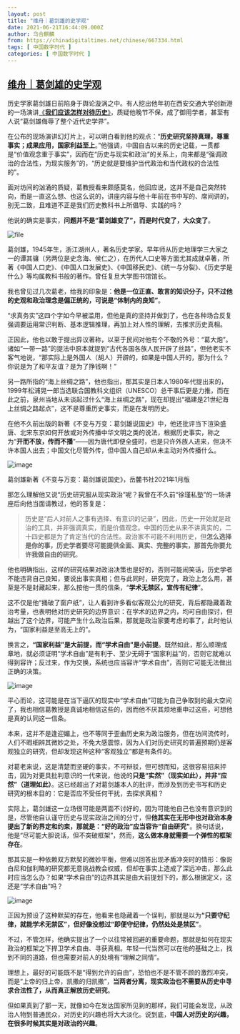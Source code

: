 ```yaml
---
layout: post
title: "维舟｜葛剑雄的史学观"
date: 2021-06-21T16:44:09.000Z
author: 乌合麒麟
from: https://chinadigitaltimes.net/chinese/667334.html
tags: [ 中国数字时代 ]
categories: [ 中国数字时代 ]
---
```

<!--1624293849000-->
[维舟｜葛剑雄的史学观](https://chinadigitaltimes.net/chinese/667334.html)
------

<div>
<p>历史学家葛剑雄日前陷身于舆论漩涡之中。有人挖出他年初在西安交通大学创新港的一场演讲<a href="https://mp.weixin.qq.com/s?__biz=MzU0NTI2OTk5MA==&amp;mid=2247485215&amp;idx=1&amp;sn=3816b6ff8d035b148bb73ecaa50835de&amp;scene=21#wechat_redirect">《<strong>我们应该怎样对待历史</strong>》</a>，质疑他晚节不保，成了御用学者，甚至有人说“葛剑雄侮辱了整个近代史学界”。</p><p>在公布的现场演讲幻灯片上，可以明白看到他的观点：“<strong>历史研究坚持真理，尊重事实；成果应用，国家利益至上</strong>。”他强调，中国自古以来的历史记载，一贯都是“价值观念重于事实”，因而在“历史与现实和政治”的关系上，向来都是“强调政治的合法性，为现实服务”的，“历史就是要维护当代政治和当代政权的合法性的”。</p><p>面对坊间的汹涌的质疑，葛教授看来颇感莫名，他回应说，这并不是自己突然转向，而是一直这么想、也这么说的，讲座内容与他十年前在书中写的、席间讲的，别无二致，且难道不正是我们历史教科书上所倡导、实践的吗？</p><p>他说的确实是事实，<strong>问题并不是“葛剑雄变了”，而是时代变了，大众变了</strong>。</p><p><img src="https://chinadigitaltimes.net/chinese/files/2021/06/image-1624293814038.png" alt="file" /></p><p>葛剑雄，1945年生，浙江湖州人，著名历史学家。早年师从历史地理学三大家之一的谭其骧（另两位是史念海、侯仁之），在历代人口史等方面尤其成就卓著，所著《中国人口史》、《中国人口发展史》、《中国移民史》、《统一与分裂》、《历史学是什么》等均属教科书般的著作。曾任复旦大学图书馆馆长。</p><p>我也曾见过几次葛老，给我的印象是：<strong>他是一位正直、敢言的知识分子，只不过他的史观和政治理念是偏正统的，可说是“体制内的良知”</strong>。</p><p>“求真务实”这四个字如今早被滥用，但他是真的坚持并做到了，也在各种场合反复强调要运用常识判断、基本逻辑推理，再加上对人性的理解，去推求历史真相。</p><p>正因此，他也以敢于提出异议著称，以至于民间对他有个不敬的外号：“葛大炮”。诸如“一带一路”的提法中原本就提到“古代各国各族人民开辟了丝路”，但他老实不客气地说，“那实际上是外国人（胡人）开辟的，如果是中国人开的，那为什么？你说是为了和平友谊？是为了挣钱啊！”</p><p>另一路所指的“海上丝绸之路”，他也指出，那其实是日本人1980年代提出来的，1999年松浦晃一郎当选联合国教科文组织（UNESCO）总干事后更是力推，而在此之前，泉州当地从未谈起过什么“海上丝绸之路”，现在却提出“福建是21世纪海上丝绸之路起点”，这不是尊重历史事实，而是在发明历史。</p><p>在他不久前出版的新著《不变与万变：葛剑雄说国史》中，他还批评当下渲染盛唐、北宋东京如何开放或对外传播中华文明之类的说法，根据历史事实，称之为“<strong>开而不放，传而不播</strong>”——因为唐代即便全盛时，也是只许外族人进来，但决不许本国人出去；中国文化尽管外传，但中国人自己却从未主动对外传播什么。</p><p><img src="https://chinadigitaltimes.net/chinese/files/2021/06/post-667334-60d0c0fbbd91c." alt="image" /></p><p>葛剑雄新著《不变与万变：葛剑雄说国史》，岳麓书社2021年1月版</p><p>那怎么理解他又说“历史研究服从现实政治”呢？我曾在不久前“徐瑾私塾”的一场讲座后向他当面请教过，他的答复是：</p><blockquote><p>历史是“后人对前人之事有选择、有意识的记录”，因此，历史一开始就是政治的工具，并非强调真实，而是价值观念。中国的历史从来不讲真实的，二十四史都是为了肯定当代的合法性。政治家不可能不利用历史，但<strong>怎么选择是你的事，历史学者要尽可能提供全面、真实、完整的事实，那首先你要允许我做自由的研究</strong>。</p></blockquote><p>他也明确指出，这样的研究结果对政治决策也是好的，否则可能闹笑话，历史学者不能违背自己良知，要说出事实真相；但与此同时，研究完了，政治上怎么用，甚至是不是封藏起来，那么按他一贯的信条，“<strong>学术无禁区，宣传有纪律</strong>”。</p><p>这不仅是他“捅破了窗户纸”，让人看到许多看似客观公允的研究，背后都隐藏着政治考量，也表明他对历史研究的边界意识：在学术的边界之内，均可自由探讨，但越出了这个边界，可能产生什么政治后果，那就是政治家要考虑的事了，此时他认为，“国家利益是至高无上的”。</p><p>换言之，<strong>“国家利益”是大前提，而“学术自由”是小前提</strong>。既然如此，那么顺理成章地，就必须证明“学术自由”是有利于、至少无碍于“国家利益”的，否则它就难以得到容许；反过来，作为交换，系统也应当容许“学术自由”，否则它可能无法做出正确的决策。</p><p><img src="https://chinadigitaltimes.net/chinese/files/2021/06/post-667334-60d0c0fc02621." alt="image" /></p><p>平心而论，这可能是在当下逼仄的现实中“学术自由”可能为自己争取到的最大空间了，我也相信葛教授是真诚地相信这些的，因而他不厌其烦地重申过这些，可想他是真的认同这一信条。</p><p>本来，这并不是逢迎媚上，也不等同于歪曲历史来为政治服务，但在坊间流传时，人们不暇细辨其微妙之处，不免大感震惊，因为人们对历史研究的普遍预期仍是客观独立的研究，但却发现这种这种“客观独立”都是有条件的。</p><p>对葛老来说，这是清楚而坚硬的事实，不可辩驳，但可想而知，这很容易招来抨击，因为对更具批判意识的一代来说，他说的<strong>只是“实然”（现实如此），并非“应然”（道理如此）</strong>。这已经超出了对葛剑雄本人的批评，而涉及到历史书写和历史研究的根本目的：它是否应不受任何干扰，去探求真相？</p><p>实际上，葛剑雄这一立场很可能是两面不讨好的，因为可能他自己也没有意识到的是，尽管他自认谨守历史与现实政治之间的分寸，但<strong>他其实在无形中也对政治本身提出了新的界定和约束，那就是：“好的政治”应当容许“自由研究”</strong>。换句话说，他是“尽可能大胆说话，但不突破框架”，然而，<strong>这么做本身就需要一个弹性的框架存在</strong>。</p><p>那其实是一种依赖双方默契的微妙平衡，但难以回答出现矛盾冲突时的情形：像哥白尼和伽利略的研究都无意挑战教会权威，但却在事实上造成了深远冲击，那么此时应当怎么办？如果“学术自由”的边界其实是由大前提划下的，那么根据定义，这还是“学术自由”吗？</p><p><img src="https://chinadigitaltimes.net/chinese/files/2021/06/post-667334-60d0c0fc28106." alt="image" /></p><p>正因为预设了这种默契的存在，他看来也隐藏着一个误判，那就是以为<strong>“只要守纪律，就能学术无禁区”，但好像没想过“即便守纪律，仍然处处是禁区”</strong>。</p><p>不过，不管怎样，他确实提出了一个以往常被回避的重要命题，那就是如何在现实政治的框架之下捍卫学术自由、寻获真相。年轻一代当然可以在他的基础之上，找到不同的道路，但也需要对前人的处境有“理解之同情”。</p><p>理想上，最好的可能既不是“得到允许的自由”，恐怕也不是不管不顾的激烈冲突，而是“上帝的归上帝，凯撒的归凯撒”，<strong>当两者分离，现实政治也不需要从历史中寻求合法性了，从而真正解放历史研究</strong>。</p><p>但如果真到了那一天，就像如今在发达国家所见到的那样，我们可能会发现，从政治人物到普通民众，对历史的兴趣也将大大淡化。说到底，<strong>中国人对历史的兴趣，在很多时候其实是对政治的兴趣</strong>。</p>
</div>
